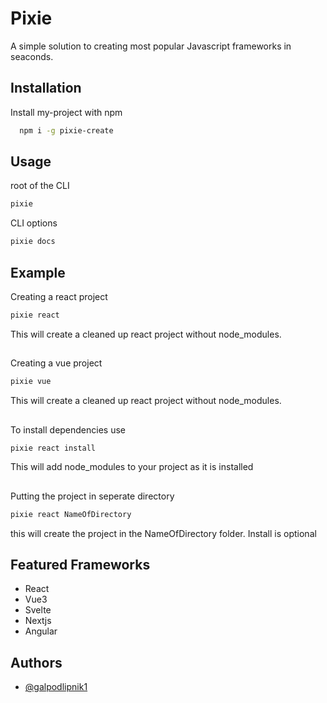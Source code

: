
# Pixie

A simple solution to creating most popular Javascript frameworks in seaconds.


## Installation

Install my-project with npm

```bash
  npm i -g pixie-create
```

    
## Usage
root of the CLI
```bash
pixie
```

CLI options
```bash
pixie docs
```

## Example

Creating a react project
```bash
pixie react
```
This will create a cleaned up react project without node_modules.

## 

Creating a vue project
```bash
pixie vue
```
This will create a cleaned up react project without node_modules.

##

To install dependencies use
```bash
pixie react install
```
This will add node_modules to your project as it is installed

## 

Putting the project in seperate directory
```bash
pixie react NameOfDirectory
```
this will create the project in the NameOfDirectory folder.
Install is optional



## Featured Frameworks

- React
- Vue3
- Svelte
- Nextjs
- Angular


## Authors

- [@galpodlipnik1](https://www.github.com/galpodlipnik1)




